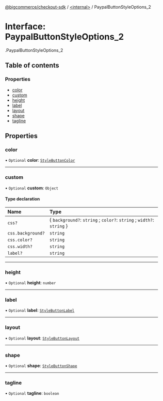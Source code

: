 [@bigcommerce/checkout-sdk](../README.md) / [<internal\>](../modules/internal_.md) / PaypalButtonStyleOptions\_2

# Interface: PaypalButtonStyleOptions\_2

[<internal>](../modules/internal_.md).PaypalButtonStyleOptions_2

## Table of contents

### Properties

- [color](internal_.PaypalButtonStyleOptions_2.md#color)
- [custom](internal_.PaypalButtonStyleOptions_2.md#custom)
- [height](internal_.PaypalButtonStyleOptions_2.md#height)
- [label](internal_.PaypalButtonStyleOptions_2.md#label)
- [layout](internal_.PaypalButtonStyleOptions_2.md#layout)
- [shape](internal_.PaypalButtonStyleOptions_2.md#shape)
- [tagline](internal_.PaypalButtonStyleOptions_2.md#tagline)

## Properties

### color

• `Optional` **color**: [`StyleButtonColor`](../enums/internal_.StyleButtonColor.md)

___

### custom

• `Optional` **custom**: `Object`

#### Type declaration

| Name | Type |
| :------ | :------ |
| `css?` | { `background?`: `string` ; `color?`: `string` ; `width?`: `string`  } |
| `css.background?` | `string` |
| `css.color?` | `string` |
| `css.width?` | `string` |
| `label?` | `string` |

___

### height

• `Optional` **height**: `number`

___

### label

• `Optional` **label**: [`StyleButtonLabel`](../enums/internal_.StyleButtonLabel.md)

___

### layout

• `Optional` **layout**: [`StyleButtonLayout`](../enums/internal_.StyleButtonLayout.md)

___

### shape

• `Optional` **shape**: [`StyleButtonShape`](../enums/internal_.StyleButtonShape.md)

___

### tagline

• `Optional` **tagline**: `boolean`
